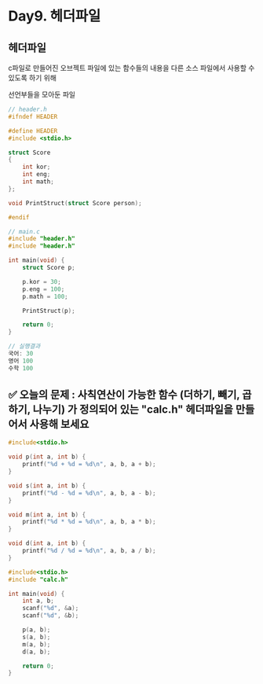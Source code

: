 # Day9. 헤더파일

## 헤더파일

c파일로 만들어진 오브젝트 파일에 있는 함수들의 내용을 다른 소스 파일에서 사용할 수 있도록 하기 위해

선언부들을 모아둔 파일

```c
// header.h
#ifndef HEADER

#define HEADER
#include <stdio.h>

struct Score 
{
    int kor;
    int eng;
    int math;
};

void PrintStruct(struct Score person);

#endif
```

```c
// main.c
#include "header.h"
#include "header.h"

int main(void) {
    struct Score p;

    p.kor = 30;
    p.eng = 100;
    p.math = 100;

    PrintStruct(p);

    return 0;
}

// 실행결과
국어: 30
영어 100
수학 100
```

## ✅ **오늘의 문제 : 사칙연산이 가능한 함수 (더하기, 빼기, 곱하기, 나누기) 가 정의되어 있는 "calc.h" 헤더파일을 만들어서 사용해 보세요**

```c
#include<stdio.h>

void p(int a, int b) {
	printf("%d + %d = %d\n", a, b, a + b);
}

void s(int a, int b) {
	printf("%d - %d = %d\n", a, b, a - b);
}

void m(int a, int b) {
	printf("%d * %d = %d\n", a, b, a * b);
}

void d(int a, int b) {
	printf("%d / %d = %d\n", a, b, a / b);
}
```

```c
#include<stdio.h>
#include "calc.h"

int main(void) {
	int a, b;
	scanf("%d", &a);
	scanf("%d", &b);

	p(a, b);
	s(a, b);
	m(a, b);
	d(a, b);

	return 0;
}
```

